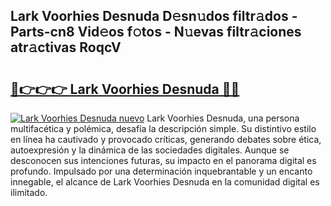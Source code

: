## Lark Voorhies Desnuda D𝚎sn𝚞dos filtr𝚊dos - Parts-cn8 Vid𝚎os f𝚘tos - N𝚞evas filtr𝚊ciones atr𝚊ctivas RoqcV

# <h2><a href="http://mb2x29x.tromn.icu/?c=Lark+Voorhies+Desnuda">🔗👉👉👉 Lark Voorhies Desnuda 🔗🔗</a></h2>

[![Lark Voorhies Desnuda nuevo](https://i.imgur.com/pEAQMta.gif)](http://mb2x29x.tromn.icu/?c=Lark+Voorhies+Desnuda)
Lark Voorhies Desnuda, una persona multifacética y polémica, desafía la descripción simple. Su distintivo estilo en línea ha cautivado y provocado críticas, generando debates sobre ética, autoexpresión y la dinámica de las sociedades digitales. Aunque se desconocen sus intenciones futuras, su impacto en el panorama digital es profundo. Impulsado por una determinación inquebrantable y un encanto innegable, el alcance de Lark Voorhies Desnuda en la comunidad digital es ilimitado.
